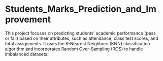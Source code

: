 # Students_Marks_Prediction_and_Improvement
This project focuses on predicting students' academic performance (pass or fail) based on their attributes, such as attendance, class test scores, and total assignments. It uses the K-Nearest Neighbors (KNN) classification algorithm and incorporates Random Over-Sampling (ROS) to handle imbalanced datasets.
